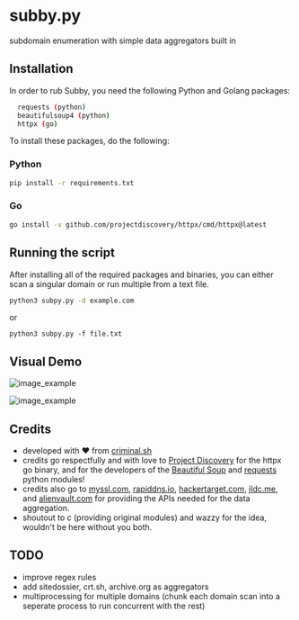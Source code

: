 # subby.py
subdomain enumeration with simple data aggregators built in

## Installation

In order to rub Subby, you need the following Python and Golang packages:

```bash
  requests (python)
  beautifulsoup4 (python)
  httpx (go)
```

To install these packages, do the following: 

### Python

```bash
pip install -r requirements.txt
```

### Go

```bash
go install -v github.com/projectdiscovery/httpx/cmd/httpx@latest
```

## Running the script

After installing all of the required packages and binaries, you can either scan a singular domain or run multiple from a text file. 

```bash
python3 subpy.py -d example.com
```
or 
```
python3 subpy.py -f file.txt
```

## Visual Demo
![image_example](https://i.ibb.co/NWdYz5w/image.png)

![image_example](https://i.ibb.co/ng6F2VC/image.png)


## Credits

- developed with ❤️ from [criminal.sh](https://criminal.sh)
- credits go respectfully and with love to [Project Discovery](https://github.com/projectdiscovery/httpx) for the httpx go binary, and for the developers of the [Beautiful Soup](https://pypi.org/project/beautifulsoup4/) and [requests](https://pypi.org/project/requests/) python modules!
- credits also go to [myssl.com](https://myssl.com), [rapiddns.io](https://rapiddns.io), [hackertarget.com](https://hackertarget.com), [jldc.me](https://jldc.me), and [alienvault.com](https://alienvault.com) for providing the APIs needed for the data aggregation.
- shoutout to c (providing original modules) and wazzy for the idea, wouldn't be here without you both.

## TODO 

- improve regex rules
- add sitedossier, crt.sh, archive.org as aggregators
- multiprocessing for multiple domains (chunk each domain scan into a seperate process to run concurrent with the rest)
